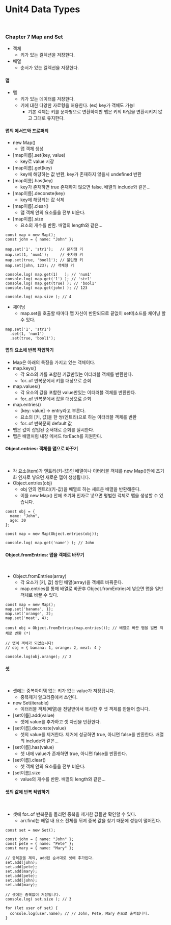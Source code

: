 # Unit4 Data Types
<br>

### Chapter 7 Map and Set

- 객체
    - 키가 있는 컬렉션을 저장한다.
- 배열
    - 순서가 있는 컬렉션을 저장한다.

#### 맵

- 맵
    - 키가 있는 데이터를 저장한다.
    - 키에 대한 다양한 자료형을 허용한다. (ex) key가 객체도 가능!
        - 기본 객체는 키를 문자형으로 변환하지만 맵은 키의 타입을 변환시키지 않고 그대로 유지한다.

#### 맵의 메서드와 프로퍼티

- new Map()
    - 맵 객체 생성
- [map이름].set(key, value)
    - key로 value 저장
- [map이름].get(key)
    - key에 해당하는 값 반환, key가 존재하지 않을시 undefined 반환
- [map이름].has(key)
    - key가 존재하면 true 존재하지 않으면 false. 배열의 include와 같은...
- [map이름].deconste(key)
    - key에 해당되는 값 삭제
- [map이름].clear()
    - 맵 객체 안의 요소들을 전부 비운다.
- [map이름].size
    - 요소의 개수를 반환. 배열의 length와 같은...

```
const map = new Map();
const john = { name: "John" };

map.set('1', 'str1');   // 문자형 키
map.set(1, 'num1');     // 숫자형 키
map.set(true, 'bool1'); // 불린형 키
map.set(john, 123); // 객체형 키

console.log( map.get(1)   ); // 'num1'
console.log( map.get('1') ); // 'str1'
console.log( map.get(true) ); // 'bool1'
console.log( map.get(john) ); // 123

console.log( map.size ); // 4
```

- 체이닝
    - map.set을 호출할 때마다 맵 자신이 반환되므로 끝없이 set메소드를 체이닝 할 수 있다.

```
map.set('1', 'str1')
  .set(1, 'num1')
  .set(true, 'bool1');
```

#### 맵의 요소에 반복 작업하기

- Map은 아래의 특징을 가지고 있는 객체이다.
- map.keys()
    - 각 요소의 키를 포함한 키값만있는 이터러블 객체를 반환한다.
    - for..of 반복문에서 키를 대상으로 순회
- map.values()
    - 각 요소의 값을 포함한 value만있는 이터러블 객체를 반환한다.
    - for..of 반복문에서 값을 대상으로 순회
- map.entries()
	- [key: value] -> entry라고 부른다.
    - 요소의 [키, 값]을 한 쌍(엔트리)으로 하는 이터러블 객체를 반환
    - for..of 반복문의 default 값
- 맵은 값이 삽입된 순서대로 순회를 실시한다.
- 맵은 배열처럼 내장 메서드 forEach를 지원한다.

#### Object.entries: 객체를 맵으로 바꾸기
<br>

- 각 요소(item)가 엔트리(키-값)인 배열이나 이터러블 객체를 new Map()안에 초기화 인자로 넣으면 새로운 맵이 생성됩니다.
- Object.entries(obj)
    - obj 안의 엔트리(키-값)을 배열로 하는 새로운 배열을 반환해준다.
    - 이를 new Map() 안에 초기화 인자로 넣으면 평범한 객체로 맵을 생성할 수 있습니다.

```
const obj = {
  name: "John",
  age: 30
};

const map = new Map(Object.entries(obj));

console.log( map.get('name') ); // John
```

#### Object.fromEntries: 맵을 객체로 바꾸기
<br>

- Object.fromEntries(array)
    - 각 요소가 [키, 값] 쌍인 배열(array)을 객체로 바꿔준다.
    - map.entries를 통해 배열로 바꾼후 Object.fromEntries에 넣으면 맵을 일반 객체로 바꿀 수 있다.

```
const map = new Map();
map.set('banana', 1);
map.set('orange', 2);
map.set('meat', 4);

const obj = Object.fromEntries(map.entries()); // 배열로 바꾼 맵을 일반 객체로 변환 (*)

// 맵이 객체가 되었습니다!
// obj = { banana: 1, orange: 2, meat: 4 }

console.log(obj.orange); // 2
```

#### 셋
<br>

- 셋에는 중복아이템 없는 키가 없는 value가 저장됩니다.
    - 중복제거 알고리즘에서 쓰인다.
- new Set(iterable)
	- 이터러블 객체(배열)을 전달받아서 복사한 후 셋 객체를 만들어 줍니다.
- [set이름].add(value)
	- 셋에 value를 추가하고 셋 자신을 반환한다.
- [set이름].deconste(value)
	- 셋의 value를 제거한다. 제거에 성공하면 true, 아니면 false를 반환한다. 배열의 include와 같은...
- [set이름].has(value)
	- 셋 내에 value가 존재하면 true, 아니면 false를 반환한다.
- [set이름].clear()
    - 셋 객체 안의 요소들을 전부 비운다.
- [set이름].size
    - value의 개수를 반환. 배열의 length와 같은...

#### 셋의 값에 반복 작업하기
<br>

- 셋에 for..of 반복문을 돌리면 중복을 제거한 값들만 확인할 수 있다.
	- arr.find는 배열 내 요소 전체를 뒤져 중복 값을 찾기 때문에 성능이 떨어진다.

```
const set = new Set();

const john = { name: "John" };
const pete = { name: "Pete" };
const mary = { name: "Mary" };

// 중복값을 제외, add된 순서대로 셋에 추가된다.
set.add(john);
set.add(pete);
set.add(mary);
set.add(pete);
set.add(john);
set.add(mary);

// 셋에는 중복없이 저장됩니다.
console.log( set.size ); // 3

for (let user of set) {
  console.log(user.name); // // John, Pete, Mary 순으로 출력됩니다.
}
```